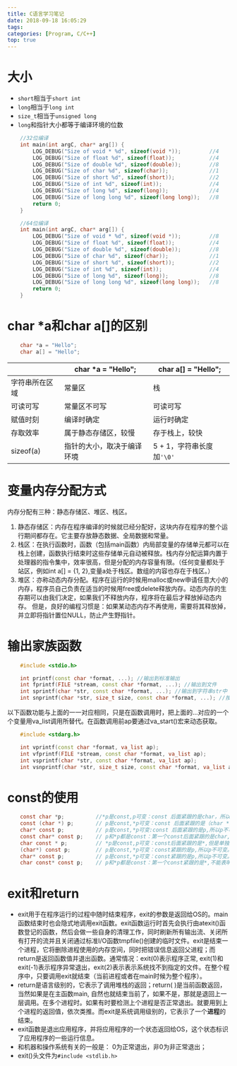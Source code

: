 ```yaml
---
title: C语言学习笔记
date: 2018-09-18 16:05:29
tags: 
categories: [Program, C/C++]
top: true
---
```


# 大小

- `short`相当于`short int`
- `long`相当于`long int`
- `size_t`相当于`unsigned long`
- `long`和指针大小都等于编译环境的位数

```C
    //32位编译
    int main(int argC, char* arg[]) {
        LOG_DEBUG("Size of void * %d", sizeof(void *));         //4
        LOG_DEBUG("Size of float %d", sizeof(float));           //4
        LOG_DEBUG("Size of double %d", sizeof(double));         //8
        LOG_DEBUG("Size of char %d", sizeof(char));             //1
        LOG_DEBUG("Size of short %d", sizeof(short));           //2
        LOG_DEBUG("Size of int %d", sizeof(int));               //4
        LOG_DEBUG("Size of long %d", sizeof(long));             //4
        LOG_DEBUG("Size of long long %d", sizeof(long long));   //8
        return 0;
    }

    //64位编译
    int main(int argC, char* arg[]) {
        LOG_DEBUG("Size of void * %d", sizeof(void *));         //8
        LOG_DEBUG("Size of float %d", sizeof(float));           //4
        LOG_DEBUG("Size of double %d", sizeof(double));         //8
        LOG_DEBUG("Size of char %d", sizeof(char));             //1
        LOG_DEBUG("Size of short %d", sizeof(short));           //2
        LOG_DEBUG("Size of int %d", sizeof(int));               //4
        LOG_DEBUG("Size of long %d", sizeof(long));             //8
        LOG_DEBUG("Size of long long %d", sizeof(long long));   //8
        return 0;
    }
```

# char *a和char a[]的区别

```C
    char *a = "Hello";
    char a[] = "Hello";
```

|                | char *a = "Hello";         | char a[] = "Hello";       |
| -------------- | -------------------------- | ------------------------- |
| 字符串所在区域 | 常量区                     | 栈                        |
| 可读可写       | 常量区不可写               | 可读可写                  |
| 赋值时刻       | 编译时确定                 | 运行时确定                |
| 存取效率       | 属于静态存储区，较慢       | 存于栈上，较快            |
| sizeof(a)      | 指针的大小，取决于编译环境 | 5 + 1，字符串长度加`'\0'` |

# 变量内存分配方式

内存分配有三种：静态存储区、堆区、栈区。

1. 静态存储区：内存在程序编译的时候就已经分配好，这块内存在程序的整个运行期间都存在。它主要存放静态数据、全局数据和常量。
2. 栈区：在执行函数时，函数（包括main函数）内局部变量的存储单元都可以在栈上创建，函数执行结束时这些存储单元自动被释放。栈内存分配运算内置于处理器的指令集中，效率很高，但是分配的内存容量有限。（任何变量都处于站区，例如int a[] = {1, 2},变量a处于栈区。数组的内容也存在于栈区。）
3. 堆区：亦称动态内存分配。程序在运行的时候用malloc或new申请任意大小的内存，程序员自己负责在适当的时候用free或delete释放内存。动态内存的生存期可以由我们决定，如果我们不释放内存，程序将在最后才释放掉动态内存。 但是，良好的编程习惯是：如果某动态内存不再使用，需要将其释放掉，并立即将指针置位NULL，防止产生野指针。

# 输出家族函数

```C++
    #include <stdio.h>

    int printf(const char *format, ...); //输出到标准输出
    int fprintf(FILE *stream, const char *format, ...); //输出到文件
    int sprintf(char *str, const char *format, ...); //输出到字符串str中
    int snprintf(char *str, size_t size, const char *format, ...); //按size大小输出到字符串str中
```

以下函数功能与上面的一一对应相同，只是在函数调用时，把上面的...对应的一个个变量用va_list调用所替代。在函数调用前ap要通过va_start()宏来动态获取。

```C++
    #include <stdarg.h>

    int vprintf(const char *format, va_list ap);
    int vfprintf(FILE *stream, const char *format, va_list ap);
    int vsprintf(char *str, const char *format, va_list ap);
    int vsnprintf(char *str, size_t size, const char *format, va_list ap);
```

# const的使用

```C
    const char *p;          //*p是const,p可变：const 后面紧跟的是char，所以*p是一个char字符，不可变
    const (char *) p;       // p是const,*p可变：const 后面紧跟的是（char *）这个整体，所以p是char*类型，不可变。
    char* const p;          // p是const,*p可变:const 后面紧跟的是p,所以p不可变
    const char* const p;    // p和*p都是const：第一个const后面紧跟的是char,所以char类型的字符*p不可变；第二个const后面紧跟的是p,所以p不可变。
    char const * p;         // *p是const,p可变：const后面紧跟的是*,但是单独的*不能表明修饰的内容，所以将*p看成一个整体，所以const修饰的是*p,*p不可变。
    (char*) const p;        // p是const,*p可变：const紧跟的是p,所以p不可变。
    char* const p;          // p是const,*p可变：const紧跟的是p,所以p不可变。
    char const* const p;    // p和*p都是const：第一个const紧跟的是*,不能表明修饰的内容，将后面整体的（* const p）看成一个整体，那就说明*p不可变，第二个const后面紧跟的是p,所以p不可变。
```

# exit和return

- exit用于在程序运行的过程中随时结束程序，exit的参数是返回给OS的。main函数结束时也会隐式地调用exit函数。exit函数运行时首先会执行由atexit()函数登记的函数，然后会做一些自身的清理工作，同时刷新所有输出流、关闭所有打开的流并且关闭通过标准I/O函数tmpfile()创建的临时文件。exit是结束一个进程，它将删除进程使用的内存空间，同时把错误信息返回父进程；而return是返回函数值并退出函数。通常情况：exit(0)表示程序正常, exit(1)和exit(-1)表示程序异常退出，exit(2)表示表示系统找不到指定的文件。在整个程序中，只要调用exit就结束（当前进程或者在main时候为整个程序）。
- return是语言级别的，它表示了调用堆栈的返回；return( )是当前函数返回，当然如果是在主函数main, 自然也就结束当前了，如果不是，那就是退回上一层调用。在多个进程时。如果有时要检测上个进程是否正常退出。就要用到上个进程的返回值，依次类推。而exit是系统调用级别的，它表示了一个**进程**的结束。
- exit函数是退出应用程序，并将应用程序的一个状态返回给OS，这个状态标识了应用程序的一些运行信息。
- 和机器和操作系统有关的一般是： 0为正常退出，非0为非正常退出；
- exit()头文件为`#include <stdlib.h>`